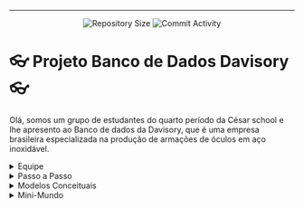 <hr>
<p align="center">
  <img
    src="https://img.shields.io/github/repo-size/andrecastrom06/BD_Projeto?style=flat"
    alt="Repository Size"
  />
  <img
    src="https://img.shields.io/github/commit-activity/t/andrecastrom06/BD_Projeto?style=flat&logo=github"
    alt="Commit Activity"
  />
</p>

# 👓 Projeto Banco de Dados Davisory 👓

  Olá, somos um grupo de estudantes do quarto período da César school e lhe apresento ao Banco de dados da Davisory, que é uma empresa brasileira especializada na produção de armações de óculos em aço inoxidável.

<details>

<summary>Equipe</summary>

## 👤Equipe👤
Acompanhe nossa equipe para estar ciente dos nossos projetos :
  - André Castro - alcms@cesar.school 📩
   
  - Caio Lima - clb@cesar.school 📩
   
  - Lucas Sukar - lfsw@cesar.school 📩

</details>

<details>

<summary>Passo a Passo</summary>

## Processo de projeto
  - Caso queira mais detalhes sobre nosso processo descrito em etapas do começo até a finalização do projeto, acesse : https://docs.google.com/document/d/1RaJv51FO-OfHOLRIb1fyvZKLld-sElfNIdHY5CPsPfM/edit?usp=sharing

</details>

<details>

<summary>Modelos Conceituais</summary>

## Modelo Entidade-Relacional
<br>

![Captura de tela 2025-04-08 104353](https://github.com/user-attachments/assets/1216409d-969f-4ef3-8f04-823768251769)

<br>

## Modelo Lógico
<br>

![ModeloLogicoProjeto](https://github.com/user-attachments/assets/649d2068-4fff-4762-ae31-2ebe046de747)

<br>

</details>

<details>

<summary>Mini-Mundo</summary>

## Mini-Mundo Davisory
A loja de óculos Davisory comercializa diversos produtos, que são catalogados por meio de seu identificador, nome, descrição e preço. Esses produtos são armazenados em estoques específicos, onde se registra a quantidade disponível.
Os clientes que desejam adquirir esses produtos devem fornecer suas informações, incluindo nome, CPF/CNPJ, um ou mais telefones, um ou mais e-mails e endereço completo (estado, cidade, bairro, rua, número e, se houver, complemento).
Cada cliente é atendido por um funcionário, que também participa do processo de compra. Os funcionários são identificados por seu identificador, nome, data de contratação e salário. Eles são divididos em dois cargos: Administrativo e Operacional.
O funcionário administrativo é responsável por atender os clientes e guardar a data do atendimento, além de supervisionar outros funcionários do mesmo setor. Além disso, quando necessário, ele solicita matéria-prima ao fornecedor.
O funcionário operacional é encarregado da montagem dos pedidos, que possuem um identificador próprio, data de realização, código de rastreamento da entrega, quantidade solicitada e preço unitário do produto.
A matéria-prima, essencial para a produção, possui identificador próprio, valor unitário, código de entrega e data estimada para recebimento. Ela é armazenada em um estoque específico, onde sua quantidade disponível é monitorada.
Por fim, o fornecedor é o responsável por fornecer a matéria-prima. Ele é identificado pelo CNPJ e deve informar seu nome, um ou mais telefones, um ou mais e-mails e endereço completo (estado, cidade, bairro, rua, número e, se houver, complemento).
<br>
- docs: https://docs.google.com/document/d/1sKelIHWcGIeqJN1RK4M5WdEIaBeg2iGqwYvX9Gfq-Y4/edit?usp=sharing
</details>

